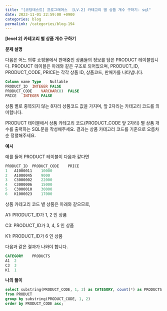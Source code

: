 ```yaml
---
title: "[코딩테스트] 프로그래머스  [LV.2] 카테고리 별 상품 개수 구하기- sql"
date: 2023-11-01 22:59:00 +0900
categories: blog
permalink: /categories/blog-194
---
```



**[level 2] 카테고리 별 상품 개수 구하기**



**문제 설명**

다음은 어느 의류 쇼핑몰에서 판매중인 상품들의 정보를 담은 PRODUCT 테이블입니다. PRODUCT 테이블은 아래와 같은 구조로 되어있으며, PRODUCT_ID, PRODUCT_CODE, PRICE는 각각 상품 ID, 상품코드, 판매가를 나타냅니다.

```sql
Column name	Type	Nullable
PRODUCT_ID	INTEGER	FALSE
PRODUCT_CODE	VARCHAR(8)	FALSE
PRICE	INTEGER	FALSE
```

상품 별로 중복되지 않는 8자리 상품코드 값을 가지며, 앞 2자리는 카테고리 코드를 의미합니다.

PRODUCT 테이블에서 상품 카테고리 코드(PRODUCT_CODE 앞 2자리) 별 상품 개수를 출력하는 SQL문을 작성해주세요. 결과는 상품 카테고리 코드를 기준으로 오름차순 정렬해주세요.

**예시**

예를 들어 PRODUCT 테이블이 다음과 같다면

```sql
PRODUCT_ID	PRODUCT_CODE	PRICE
1	A1000011	10000
2	A1000045	9000
3	C3000002	22000
4	C3000006	15000
5	C3000010	30000
6	K1000023	17000
```

상품 카테고리 코드 별 상품은 아래와 같으므로,

A1: PRODUCT_ID가 1, 2 인 상품

C3: PRODUCT_ID가 3, 4, 5 인 상품

K1: PRODUCT_ID가 6 인 상품

다음과 같은 결과가 나와야 합니다.

```sql
CATEGORY	PRODUCTS
A1	2
C3	3
K1	1
```



**나의 풀이**

```sql
select substring(PRODUCT_CODE, 1, 2) as CATEGORY, count(*) as PRODUCTS
from PRODUCT
group by substring(PRODUCT_CODE, 1, 2)
order by PRODUCT_CODE asc;
```


